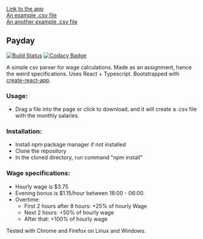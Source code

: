 [Link to the app](https://payday-assignment.herokuapp.com/)  
[An example .csv file](https://drive.google.com/open?id=1vMAGcrWITRreCzNdjL7SSa0z4mNGpzun)  
[An another example .csv file](https://drive.google.com/open?id=14Lwz4KM8BBbsx6dbPd1EZz4NPukjOiTz)  

## Payday
[![Build Status](https://travis-ci.org/xbexbex/Payday.svg?branch=master)](https://travis-ci.org/xbexbex/Payday) [![Codacy Badge](https://api.codacy.com/project/badge/Grade/e763b76edf454227a3c863ab5ee521b6)](https://www.codacy.com/app/xbexbex/Payday?utm_source=github.com&amp;utm_medium=referral&amp;utm_content=xbexbex/Payday&amp;utm_campaign=Badge_Grade)

A simple csv parser for wage calculations. Made as an assignment, hence the weird specifications. Uses React + Typescript. Bootstrapped with [create-react-app](https://github.com/facebookincubator/create-react-app).

### Usage:
* Drag a file into the page or click to download, and it will create a .csv file with the monthly salaries.

### Installation:
* Install npm package manager if not installed
* Clone the repository
* In the cloned directory, run command "npm install"

### Wage specifications:
* Hourly wage is $3.75
* Evening bonus is $1.15/hour between 18:00 - 06:00.
* Overtime:
  * First 2 hours after 8 hours: +25% of hourly Wage
  * Next 2 hours: +50% of hourly wage
  * After that: +100% of hourly wage


Tested with Chrome and Firefox on Linux and Windows.
